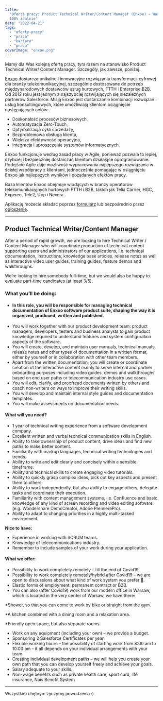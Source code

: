```yaml
---
title:
  "Oferta pracy: Product Technical Writer/Content Manager (Enxoo) - Warszawa lub
  100% zdalnie"
date: "2022-04-21"
tags:
  - "oferty-pracy"
  - "praca"
  - "kariera"
  - "praca"
coverImage: "enxoo.png"
---
```


Mamy dla Was kolejną ofertę pracy, tym razem na stanowisko Product Technical
Writer/ Content Manager. Szczegóły, jak zawsze, poniżej.

[Enxoo](https://enxoo.com/) dostarcza unikalne i innowacyjne rozwiązania
transformacji cyfrowej dla branży telekomunikacyjnej, szczególnie dostosowane do
potrzeb międzynarodowych dostawców usług hurtowych, FTTH i Enterprise B2B. Od
2012 roku jest jednym z najszybciej rozwijających się niezależnych partnerów
Salesforce. Misją Enxoo jest dostarczanie kombinacji rozwiązań i usług
konsultingowych, które umożliwiają klientom osiągnięcie następujących celów:

- Doskonałość procesów biznesowych,
- Automatyzacja Zero-Touch,
- Optymalizacja cykli sprzedaży,
- Bezproblemowa obsługa klienta,
- Większa efektywność operacyjna,
- Integracja i uproszczenie systemów informatycznych.

Enxoo funkcjonuje według zasad pracy w Agile, ponieważ pozwala to lepiej,
szybciej i bezpieczniej dostarczać klientom działające oprogramowanie. Podejście
Agile daje możliwość wypracowania najlepszego rozwiązania w ścisłej współpracy z
klientami, jednocześnie pomagając w osiągnięciu Enxoo jak najlepszych wyników i
pożądanych efektów pracy.

Baza klientów Enxoo obejmuje wiodących w branży operatorów telekomunikacyjnych
hurtowych FTTH i B2B, takich jak Telia Carrier, HGC, Expereo, Tele2, Upp i
Nexera.

Aplikację możecie składać poprzez
[formularz](https://enxoo.secure.force.com/recruit/?announcementId=a0V3x00000TaFRA&p=inne)
lub bezpośrednio przez
[ogłoszenie](https://enxoo.com/jobs/product-technical-writer-content-manager/).

---

## Product Technical Writer/Content Manager

After a period of rapid growth, we are looking to hire Technical Writer /
Content Manager who will coordinate production of technical content supporting
users and administrators of our applications, i.e. technical documentation,
instructions, knowledge base articles, release notes as well as interactive
video user guides, training guides, feature demos and walkthroughs.

We’re looking to hire somebody full-time, but we would also be happy to evaluate
part-time candidates (at least 3/5).

### What you’ll be doing:

- #### In this role, you will be responsible for managing technical documentation of Enxoo software product suite, shaping the way it is organized, produced, written and published.
- You will work together with our product development team: product managers,
  developers, testers and business analysts to gain product knowledge required
  to understand features and system configuration aspects of the software.
- You will create, develop, and maintain user manuals, technical manuals,
  release notes and other types of documentation in a written format, either by
  yourself or in collaboration with other team members.
- Apart from the written documentation, you will create or coordinate creation
  of the interactive content mainly to serve internal and partner onboarding
  purposes including video guides, demos and walkthroughs based on end user
  paths or telecommunication industry use cases.
- You will edit, clarify, and proofread documents written by others and coach
  non-writers on ways to improve their writing skills.
- You will develop and maintain internal style guides and documentation
  templates.
- You will make assessments on documentation needs.

#### What will you need?

- 1 year of technical writing experience from a software development company.
- Excellent written and verbal technical communication skills in English.
- Ability to take ownership of product content, drive ideas and find new paths
  to make better content.
- Familiarity with markup languages, technical writing technologies and trends.
- Ability to write and edit clearly and concisely within a sensible timeframe.
- Ability and technical skills to create engaging video tutorials.
- Ability to quickly grasp complex ideas, pick out key aspects and present them
  to others.
- Ability to work independently, but also ability to engage others, delegate
  tasks and coordinate their execution.
- Familiarity with content management systems, i.e. Confluence and basic
  knowledge of any kind of screen recording and video editing software (e.g.
  Wondershare DemoCreator, Adobe PremierePro).
- Ability to adapt to changing priorities in a highly multi-tasked environment.

**Nice to have:**

- Experience in working with SCRUM teams.
- Knowledge of telecommunications industry.
- Remember to include samples of your work during your application.

#### What we offer:

- Possibility to work completely remotely – till the end of Covid19.
- Possibility to work completely remotely/hybrid after Covid19 – we are open to
  discussions about what kind of work system you prefer 🙂.
- Elastic forms of employment: permanent contract or B2B.
- You can also (after Covid19) work from our modern office in Warsaw, which is
  located in the very center of Warsaw, we have there:

\*Shower, so that you can come to work by bike or straight from the gym.

\*A kitchen combined with a dining room and a relaxation area.

\*Friendly open space, but also separate rooms.

- Work on any equipment (including your own) – we provide a budget.
- Sponsoring 2 Salesforce Certificates per year.
- Flexible working hours – the possibility of starting work from 8:00 am to
  10:00 am – it all depends on your individual arrangements with your team.
- Creating individual development paths – we will help you create your own path
  that you can develop yourself freely and achieve your goals.
- Salary adequate to your skills.
- Non-wage benefits such as private health care, sport card, life insurance,
  Nais Benefit System

---

Wszystkim chętnym życzymy powodzenia :)
